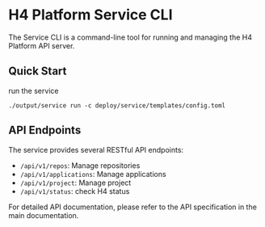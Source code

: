 # H4 Platform Service CLI

The Service CLI is a command-line tool for running and managing the H4 Platform API server.

## Quick Start

run the service

```shell
./output/service run -c deploy/service/templates/config.toml
```

## API Endpoints

The service provides several RESTful API endpoints:

- `/api/v1/repos`: Manage repositories
- `/api/v1/applications`: Manage applications
- `/api/v1/project`: Manage project
- `/api/v1/status`: check H4 status

For detailed API documentation, please refer to the API specification in the main documentation.
